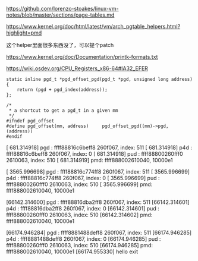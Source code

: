 https://github.com/lorenzo-stoakes/linux-vm-notes/blob/master/sections/page-tables.md

https://www.kernel.org/doc/html/latest/vm/arch_pgtable_helpers.html?highlight=pmd

这个helper里面很多东西没了，可以提个patch

https://www.kernel.org/doc/Documentation/printk-formats.txt

https://wiki.osdev.org/CPU_Registers_x86-64#IA32_EFER



```
static inline pgd_t *pgd_offset_pgd(pgd_t *pgd, unsigned long address)
{
	return (pgd + pgd_index(address));
};

/*
 * a shortcut to get a pgd_t in a given mm
 */
#ifndef pgd_offset
#define pgd_offset(mm, address)		pgd_offset_pgd((mm)->pgd, (address))
#endif
```

[  681.314918] pgd : ffff88816c6beff8  260f067, index: 511
[  681.314918] p4d : ffff88816c6beff8  260f067, index: 0
[  681.314918] pud : ffff88800260fff0  2610063, index: 510
[  681.314919] pmd: ffff888002610040, 10000e1

[ 3565.996698] pgd : ffff88816c774ff8  260f067, index: 511
[ 3565.996699] p4d : ffff88816c774ff8  260f067, index: 0
[ 3565.996699] pud : ffff88800260fff0  2610063, index: 510
[ 3565.996699] pmd: ffff888002610040, 10000e1

[66142.314600] pgd : ffff88816dba2ff8  260f067, index: 511
[66142.314601] p4d : ffff88816dba2ff8  260f067, index: 0
[66142.314601] pud : ffff88800260fff0  2610063, index: 510
[66142.314602] pmd: ffff888002610040, 10000e1

[66174.946284] pgd : ffff8881488deff8  260f067, index: 511
[66174.946285] p4d : ffff8881488deff8  260f067, index: 0
[66174.946285] pud : ffff88800260fff0  2610063, index: 510
[66174.946285] pmd: ffff888002610040, 10000e1
[66174.955330] hello exit